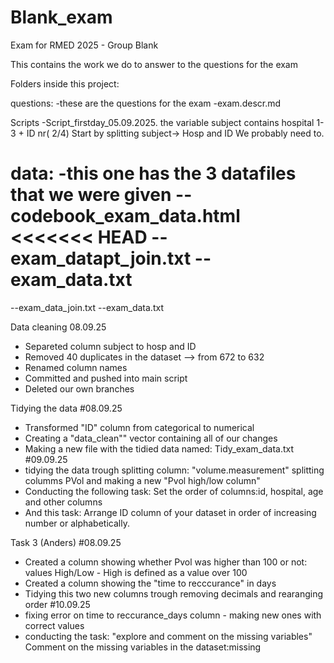 # Blank_exam
Exam for RMED 2025 - Group Blank


This contains the work we do to answer to the questions for the exam

Folders inside this project:

questions:
-these are the questions for the exam
-exam.descr.md


Scripts
-Script_firstday_05.09.2025. 
the variable subject contains hospital 1-3 + ID nr( 2/4)
Start by splitting subject-> Hosp and ID
We probably need to.  


data:
-this one has the 3 datafiles that we were given
--codebook_exam_data.html
<<<<<<< HEAD
--exam_datapt_join.txt
--exam_data.txt
=======
--exam_data_join.txt
--exam_data.txt

Data cleaning 08.09.25
- Separeted column subject to hosp and ID
- Removed 40 duplicates in the dataset --> from 672 to 632
- Renamed column names 
- Committed and pushed into main script 
- Deleted our own branches


Tidying the data 
#08.09.25 
- Transformed "ID" column from categorical to numerical 
- Creating a "data_clean"" vector containing all of our changes 
- Making a new file with the tidied data named: Tidy_exam_data.txt
#09.09.25
- tidying the data trough splitting column: "volume.measurement" splitting columms PVol and making a new "Pvol high/low column"
- Conducting the following task: Set the order of columns:id, hospital, age and other columns
- And this task: Arrange ID column of your dataset in order of increasing number or alphabetically.


Task 3 (Anders)
#08.09.25
  - Created a column showing whether Pvol was higher than 100 or not: values High/Low - High is defined as a value over 100 
  - Created a column showing the "time to recccurance" in days
  - Tidying this two new columns trough removing decimals and rearanging order
#10.09.25
- fixing error on time to reccurance_days column - making new ones with correct values
- conducting the task: "explore and comment on the missing variables"
Comment on the missing variables in the dataset:missing
 

 